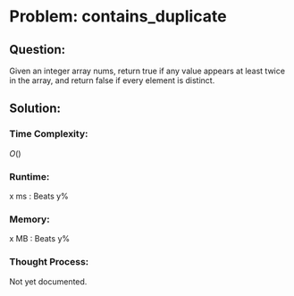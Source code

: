 # Problem: contains_duplicate

## Question:

Given an integer array nums, return true if any value appears at least twice in the array, and return false if every element is distinct.


## Solution:

### Time Complexity:

$O()$


### Runtime:

x ms : Beats y%


### Memory:

x MB : Beats y%


### Thought Process:

Not yet documented.

